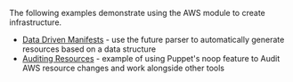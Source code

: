 The following examples demonstrate using the AWS module to create
infrastructure.

* [Data Driven Manifests](data-driven-manifests/) - use the future
  parser to automatically generate resources based on a data structure
* [Auditing Resources](audit-security-groups/) - example of using
  Puppet's noop feature to Audit AWS resource changes and work alongside
  other tools
